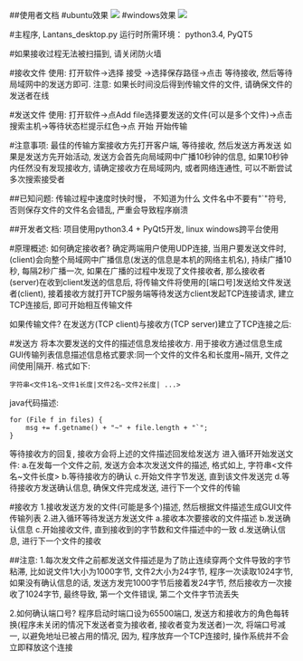 ##使用者文档
#ubuntu效果
<img src=https://github.com/xanarry/LanTrans-desktop/blob/master/linux.png/>
#windows效果
<img src=https://github.com/xanarry/LanTrans-desktop/blob/master/sreenshut_windows.PNG/>

#主程序, Lantans_desktop.py 运行时所需环境： python3.4, PyQT5

#如果接收过程无法被扫描到, 请关闭防火墙

#接收文件
使用:
打开软件->选择 接受 ->选择保存路径->点击 等待接收, 然后等待局域网中的发送方即可.
注意:
如果长时间没后得到传输文件的文件, 请确保文件的发送者在线

#发送文件
使用:
  打开软件->点Add file选择要发送的文件(可以是多个文件)->点击搜索主机->等待状态栏提示红色->点 开始 开始传输

#注意事项:
最佳的传输方案接收方先打开客户端, 等待接收, 然后发送方再发送
如果是发送方先开始活动, 发送方会首先向局域网中广播10秒钟的信息, 如果10秒钟内任然没有发现接收方, 请确定接收方在局域网内, 或者网络连通性, 可以不断尝试多次搜索接受者

##已知问题:
传输过程中速度时快时慢， 不知道为什么
文件名中不要有"`"符号, 否则保存文件的文件名会错乱, 严重会导致程序崩溃

##开发者文档:
项目使用python3.4 + PyQt5开发, linux windows跨平台使用

#原理概述:
如何确定接收者?
确定两端用户使用UDP连接, 当用户要发送文件时, (client)会向整个局域网中广播信息(发送的信息是本机的网络主机名), 持续广播10秒, 每隔2秒广播一次, 如果在广播的过程中发现了文件接收者, 那么接收者(server)在收到client发送的信息后, 将传输文件将使用的[端口号]发送给文件发送者(client), 接着接收方就打开TCP服务端等待发送方client发起TCP连接请求, 建立TCP连接后, 即可开始相互传输文件

如果传输文件?
在发送方(TCP client)与接收方(TCP server)建立了TCP连接之后:

#发送方
将本次要发送的文件的描述信息发给接收方. 用于接收方通过信息生成GUI传输列表信息描述信息格式要求:同一个文件的文件名和长度用~隔开, 文件之间使用|隔开.
格式如下:

    字符串<文件1名~文件1长度|文件2名~文件2长度| ...>
    
java代码描述:

    for (File f in files) {
        msg += f.getname() + "~" + file.length + "`";
    }
    
等待接收方的回复, 接收方会将上述的文件描述回发给发送方
进入循环开始发送文件:
a.在发每一个文件之前, 发送方会本次发送文件的描述, 格式如上, 字符串<文件名~文件长度>
b.等待接收方的确认
c.开始文件字节发送, 直到该文件发送完
d.等待接收方发送确认信息, 确保文件完成发送, 进行下一个文件的传输

#接收方
1.接收发送方发的文件(可能是多个)描述, 然后根据文件描述生成GUI文件传输列表
2.进入循环等待发送方发送文件
a.接收本次要接收的文件描述
b.发送确认信息
c.开始接收文件, 直到接收到的字节数和文件描述中的一致
d.发送确认信息, 进行下一个文件的接收

##注意:
1.每次发文件之前都发送文件描述是为了防止连续穿两个文件导致的字节粘滞, 比如说文件1大小为1000字节, 文件2大小为24字节, 程序一次读取1024字节, 如果没有确认信息的话, 发送方发完1000字节后接着发24字节, 然后接收方一次接收了1024字节, 最终导致, 第一个文件错误, 第二个文件字节流丢失

2.如何确认端口号?
程序启动时端口设为65500端口, 发送方和接收方的角色每转换(程序未关闭的情况下发送者变为接收者, 接收者变为发送者)一次, 将端口号减一, 以避免地址已被占用的情况, 因为, 程序放弃一个TCP连接时, 操作系统并不会立即释放这个连接 


